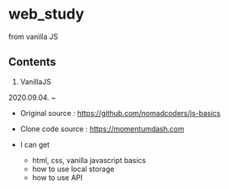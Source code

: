# web_study

from vanilla JS 

## Contents

1. VanillaJS

2020.09.04. ~ 

  * Original source : https://github.com/nomadcoders/js-basics
  
  * Clone code source : https://momentumdash.com

  * I can get
    * html, css, vanilla javascript basics
    * how to use local storage
    * how to use API
